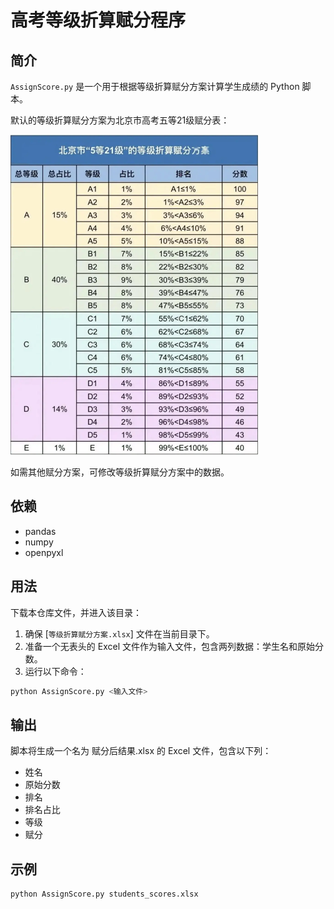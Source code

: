 # 高考等级折算赋分程序

## 简介

`AssignScore.py` 是一个用于根据等级折算赋分方案计算学生成绩的 Python 脚本。

默认的等级折算赋分方案为北京市高考五等21级赋分表：

<img src="fufen.webp" alt="fufen" style="zoom:50%;" />

如需其他赋分方案，可修改等级折算赋分方案中的数据。

## 依赖

- pandas
- numpy
- openpyxl

## 用法

下载本仓库文件，并进入该目录：

1. 确保 [`等级折算赋分方案.xlsx`] 文件在当前目录下。
2. 准备一个无表头的 Excel 文件作为输入文件，包含两列数据：学生名和原始分数。
3. 运行以下命令：

```sh
python AssignScore.py <输入文件>
```

## 输出

脚本将生成一个名为 赋分后结果.xlsx 的 Excel 文件，包含以下列：

- 姓名
- 原始分数
- 排名
- 排名占比
- 等级
- 赋分

## 示例

```sh
python AssignScore.py students_scores.xlsx
```